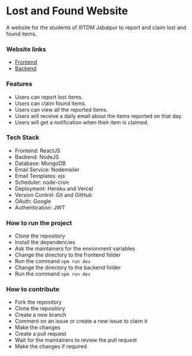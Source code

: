 # Lost and Found Website
 A website for the students of IIITDM Jabalpur to report and claim lost and found items.
 
### Website links

- [Frontend](https://lostandfoundiiitdmj.herokuapp.com)
- [Backend](https://lost-and-found-iiitdmj.herokuapp.com)

### Features

- Users can report lost items.
- Users can claim found items.
- Users can view all the reported items.
- Users will receive a daily email about the items reported on that day.
- Users will get a notification when their item is claimed.

### Tech Stack

- Frontend: ReactJS
- Backend: NodeJS
- Database: MongoDB
- Email Service: Nodemailer
- Email Templates: ejs
- Scheduler: node-cron
- Deployment: Heroku and Vercel
- Version Control: Git and GitHub
- OAuth: Google
- Authentication: JWT


### How to run the project

- Clone the repository
- Install the dependencies
- Ask the maintainers for the envionment variables
- Change the directory to the frontend folder
- Run the command `npm run dev`
- Change the directory to the backend folder
- Run the command `npm run dev`

### How to contribute

- Fork the repository
- Clone the repository
- Create a new branch
- Comment on an issue or create a new issue to claim it
- Make the changes
- Create a pull request
- Wait for the maintainers to review the pull request
- Make the changes if required

